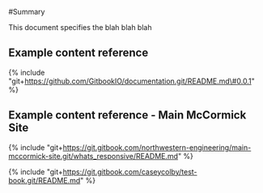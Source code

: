 \#Summary

This document specifies the blah blah blah

## Example content reference 

{% include "git+https://github.com/GitbookIO/documentation.git/README.md\#0.0.1" %}

## Example content reference - Main McCormick Site

{% include "git+https://git.gitbook.com/northwestern-engineering/main-mccormick-site.git/whats_responsive/README.md" %}


{% include "git+https://git.gitbook.com/caseycolby/test-book.git/README.md" %}






